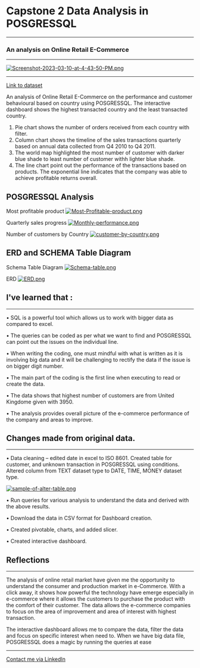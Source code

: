 # Capstone 2 Data Analysis in POSGRESSQL
--------------------------------------------------------------------------
### An analysis on Online Retail E-Commerce
--------------------------------------------------------------------------

[![Screenshot-2023-03-10-at-4-43-50-PM.png](https://i.postimg.cc/gkHrhNCq/Screenshot-2023-03-10-at-4-43-50-PM.png)](https://postimg.cc/0br8Rd2b)

----------------------------------------------------------------------------------------
[Link to dataset](https://www.kaggle.com/code/kmartin1/onlineretaildata-notebook/notebook)

An analysis of Online Retail E-Commerce on the performance and customer behavioural based on country using POSGRESSQL.
The interactive dashboard shows the highest transacted country and the least transacted country.
1.	Pie chart shows the number of orders received from each country with filter.
2.	Column chart shows the timeline of the sales transactions quarterly based on annual data collected from Q4 2010 to Q4 2011.
3.	The world map highlighted the most number of customer with darker blue shade to least number of customer withh lighter blue shade.
4.	The line chart point out the performance of the transactions based on products. The exponential line indicates that the company was able to achieve profitable returns overall. 

POSGRESSQL Analysis
---------------------------------------------------------------------------------

Most profitable product
[![Most-Profitable-product.png](https://i.postimg.cc/CxF1Fk6P/Most-Profitable-product.png)](https://postimg.cc/crbZhgWw)

Quarterly sales progress
[![Monthly-performance.png](https://i.postimg.cc/QNbw271x/Monthly-performance.png)](https://postimg.cc/Sjng8Jgw)

Number of customers by Country
[![customer-by-country.png](https://i.postimg.cc/YqFg46Rt/customer-by-country.png)](https://postimg.cc/rK8z3t7H)

ERD and SCHEMA Table Diagram
--------------------------------------------------------------------------------------

Schema Table Diagram
[![Schema-table.png](https://i.postimg.cc/7YYYCcz3/Schema-table.png)](https://postimg.cc/0rFqFVcj)

ERD
[![ERD.png](https://i.postimg.cc/5tcVmkXk/ERD.png)](https://postimg.cc/fVvpzCjx)

## I've learned that :
__________________________________________________________________________

•	SQL is a powerful tool which allows us to work with bigger data as compared to excel.

•	The queries can be coded as per what we want to find and POSGRESSQL can point out the issues on the individual line.

•	When writing the coding, one must mindful with what is written as it is involving big data and it will be challenging to rectify the data if the issue is on bigger digit number.

•	The main part of the coding is the first line when executing to read or create the data.

•	The data shows that highest number of customers are from United Kingdome given with 3950.

•	The analysis provides overall picture of the e-commerce performance of the company and areas to improve. 

## Changes made from original data.
----------------------------------------------------------------------------

•	Data cleaning – edited date in excel to ISO 8601. Created table for customer, and unknown transaction in POSGRESSQL using conditions.
  Altered column from TEXT dataset type to DATE, TIME, MONEY dataset type.
  
  [![sample-of-alter-table.png](https://i.postimg.cc/FH8q4dmf/sample-of-alter-table.png)](https://postimg.cc/Js3K3hsm)

•	Run queries for various analysis to understand the data and derived with the above results.

•	Download the data in CSV format for Dashboard creation.

•	Created pivotable, charts, and added slicer.

•	Created interactive dashboard.

## Reflections
----------------------------------------------------------------------------
The analysis of online retail market have given me the opportunity to understand the consumer and production market in e-Commerce.
With a click away, it shows how powerful the technology have emerge especially in e-commerce where it allows the customers to 
purchase the product with the comfort of their customer. The data allows the e-commerce companies to focus on the area of improvement and area of interest with highest transaction.

The interactive dashboard allows me to compare the data, filter the data and focus on specific interest when need to. 
When we have big data file, POSGRESSQL does a magic by running the queries at ease

----------------------------------------------------------------------------
[Contact me via LinkedIn](https://www.linkedin.com/in/shafinabegum)








